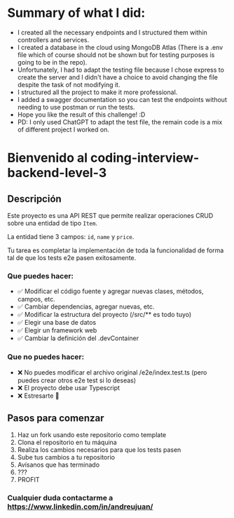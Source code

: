 # Summary of what I did:

- I created all the necessary endpoints and I structured them within controllers and services.
- I created a database in the cloud using MongoDB Atlas (There is a .env file which of course should not be shown but for testing purposes is going to be in the repo).
- Unfortunately, I had to adapt the testing file because I chose express to create the server and I didn't have a choice to avoid changing the file despite the task of not modifying it.
- I structured all the project to make it more professional.
- I added a swagger documentation so you can test the endpoints without needing to use postman or run the tests.
- Hope you like the result of this challenge! :D
- PD: I only used ChatGPT to adapt the test file, the remain code is a mix of different project I worked on.

# Bienvenido al coding-interview-backend-level-3

## Descripción
Este proyecto es una API REST que permite realizar operaciones CRUD sobre una entidad de tipo `Item`.

La entidad tiene 3 campos: `id`, `name` y `price`.

Tu tarea es completar la implementación de toda la funcionalidad de forma tal de que los tests e2e pasen exitosamente.

### Que puedes hacer: 
- ✅ Modificar el código fuente y agregar nuevas clases, métodos, campos, etc.
- ✅ Cambiar dependencias, agregar nuevas, etc.
- ✅ Modificar la estructura del proyecto (/src/** es todo tuyo)
- ✅ Elegir una base de datos
- ✅ Elegir un framework web
- ✅ Cambiar la definición del .devContainer


### Que **no** puedes hacer:
- ❌ No puedes modificar el archivo original /e2e/index.test.ts (pero puedes crear otros e2e test si lo deseas)
- ❌ El proyecto debe usar Typescript 
- ❌ Estresarte 🤗


## Pasos para comenzar
1. Haz un fork usando este repositorio como template
2. Clona el repositorio en tu máquina
3. Realiza los cambios necesarios para que los tests pasen
4. Sube tus cambios a tu repositorio
5. Avísanos que has terminado
6. ???
7. PROFIT

### Cualquier duda contactarme a https://www.linkedin.com/in/andreujuan/
